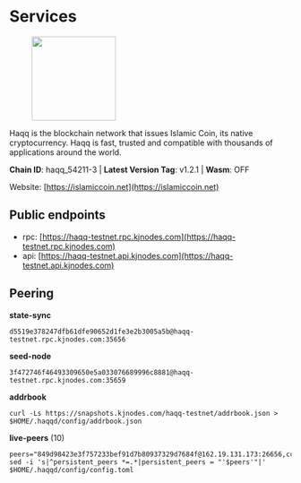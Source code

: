 # Services

<figure><img src="https://raw.githubusercontent.com/kj89/testnet_manuals/main/pingpub/logos/haqq.png" width="150" alt=""><figcaption></figcaption></figure>

Haqq is the blockchain network that issues Islamic Coin,  its native cryptocurrency. Haqq is fast, trusted and  compatible with thousands of applications around the world.

**Chain ID**: haqq_54211-3 | **Latest Version Tag**: v1.2.1 | **Wasm**: OFF

Website: [https://islamiccoin.net](https://islamiccoin.net)


## Public endpoints

* rpc: [https://haqq-testnet.rpc.kjnodes.com](https://haqq-testnet.rpc.kjnodes.com)
* api: [https://haqq-testnet.api.kjnodes.com](https://haqq-testnet.api.kjnodes.com)

## Peering

**state-sync**

```
d5519e378247dfb61dfe90652d1fe3e2b3005a5b@haqq-testnet.rpc.kjnodes.com:35656
```

**seed-node**

```
3f472746f46493309650e5a033076689996c8881@haqq-testnet.rpc.kjnodes.com:35659
```

**addrbook**
```
curl -Ls https://snapshots.kjnodes.com/haqq-testnet/addrbook.json > $HOME/.haqqd/config/addrbook.json
```

**live-peers** (10)
```
peers="849d98423e3f757233bef91d7b80937329d7684f@162.19.131.173:26656,ccff2d110a06e8a76fd1529200d96316eb077007@65.108.78.116:46656,26a5bd6fb59f4dcd25f20bbc53b88860b2598f7d@65.21.91.50:35656,54e81994c61bbb6c414f8ab0a606a7edda138a3b@95.216.154.100:26656,b9d04ade732a3bb91b91e279c36c6f2c12d522d3@109.107.187.78:26656,d5519e378247dfb61dfe90652d1fe3e2b3005a5b@65.109.68.190:35656,89d067dc2a046f7b7c1c787740fff18962bf199f@95.165.149.94:29656,6771e65c1b30cc514faf5943320fdda480fe9124@95.216.39.183:26656,d648d598c34e0e58ec759aa399fe4534021e8401@109.205.180.81:26656,0ba87cb7b55b15e6b33b6703dc681c84332273e5@168.119.165.65:12656"
sed -i 's|^persistent_peers *=.*|persistent_peers = "'$peers'"|' $HOME/.haqqd/config/config.toml
```
